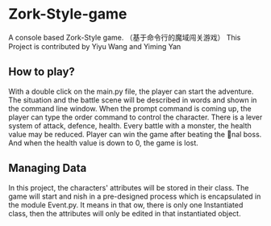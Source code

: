 # Zork-Style-game
A console based Zork-Style game. （基于命令行的魔域闯关游戏）
This Project is contributed by Yiyu Wang and Yiming Yan
## How to play?
With a double click on the main.py file, the player can start the adventure. The situation and the battle scene will be described in words and shown in the command line window. When the prompt command is coming up, the player can type the order command to control the character.
There is a lever system of attack, defence, health. Every battle with a monster, the health value may be reduced. Player can win the game after beating the nal boss. And when the health value is down to 0, the game is lost.
## Managing Data
In this project, the characters' attributes will be stored in their class. The game will start and nish in a pre-designed process which is encapsulated in the module Event.py. It means in that  ow, there is only one Instantiated class, then the attributes will only be edited in that instantiated object.
